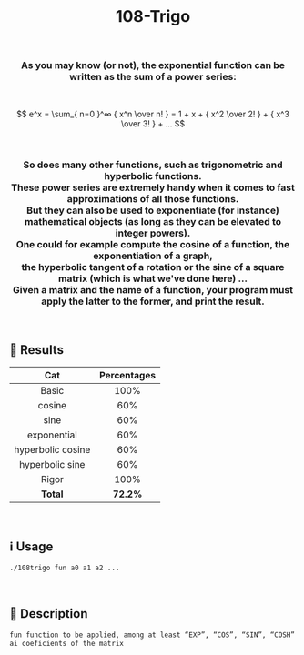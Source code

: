 <h1 align="center">
  <br>
  <br>
  <br>
  108-Trigo
  <br>
</h1>

&nbsp;

<h3 align="center">
    As you may know (or not), the exponential function can be written as the sum of a power series:
</h3>

&nbsp;

$$ e^x = \sum_{ n=0 }^∞ { x^n \over n! } = 1 + x + { x^2 \over 2! } + { x^3 \over 3! } + ... $$

&nbsp;

<h3 align="center">
    So does many other functions, such as trigonometric and hyperbolic functions.<br>
    These power series are extremely handy when it comes to fast approximations of all those functions.<br>
    But they can also be used to exponentiate (for instance) mathematical objects (as long as they can be elevated to integer powers).<br>
    One could for example compute the cosine of a function, the exponentiation of a graph,<br>
    the hyperbolic tangent of a rotation or the sine of a square matrix (which is what we've done here) ...<br>
    Given a matrix and the name of a function, your program must apply the latter to the former, and print the result.<br>
</h3>

&nbsp;

## 🏅 Results

| Cat | Percentages |
|:--:|:--:|
| Basic | 100% |
| cosine | 60% |
| sine | 60% |
| exponential | 60% |
| hyperbolic cosine | 60% |
| hyperbolic sine | 60% |
| Rigor | 100% |
| **Total** | **72.2%** |

&nbsp;

## ℹ️ Usage

```bash
./108trigo fun a0 a1 a2 ...
```

&nbsp;

## 📝 Description

```txt
fun function to be applied, among at least “EXP”, “COS”, “SIN”, “COSH” and “SINH”
ai coeficients of the matrix
```
